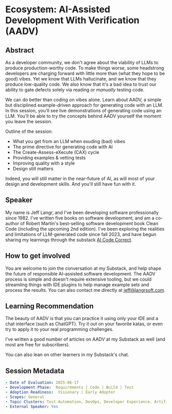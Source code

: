 # Ecosystem: AI-Assisted Development With Verification (AADV)

## Abstract

As a developer community, we don't agree about the viability of LLMs to produce production-worthy code. To make things worse, some headstrong developers are charging forward with little more than (what they hope to be good) vibes. Yet we know that LLMs hallucinate, and we know that they produce low-quality code. We also know that it's a bad idea to trust our ability to gate defects solely via reading or *manually* testing code.

We can do better than coding on vibes alone. Learn about AADV, a simple but disciplined example-driven approach for generating code with an LLM. In this session, you'll see live demonstrations of generating code using an LLM. You'll be able to try the concepts behind AADV yourself the moment you leave the session.

Outline of the session:

* What you get from an LLM when exuding (bad) vibes
* The prime directive for generating code with AI
* The Create-Assess-eXecute (CAX) cycle
* Providing examples & vetting tests
* Improving quality with a style
* Design still matters

Indeed, you will still matter in the near-future of AI, as will most of your design and development skills. And you'll still have fun with it.

## Speaker

My name is Jeff Langr, and I've been developing software professionally since 1982. I've written five books on software development, and am a co-author of Robert Martin's best-selling software development book Clean Code (including the upcoming 2nd edition). I've been exploring the realities and limitations of LLM-generated code since fall 2023, and have begun sharing my learnings through the substack [AI Code Correct](https://jjlangr.substack.gom).

## How to get involved

You are welcome to join the conversation at my Substack, and help shape the future of responsible AI-assisted software development. The AADV process is simple and doesn't require extensive tooling, but we could streamling things with IDE plugins to help manage example sets and process the results. You can also contact me directly at jeff@langrsoft.com.

## Learning Recommendation

The beauty of AADV is that you can practice it using only your IDE and a chat interface (such as ChatGPT). Try it out on your favorite katas, or even try to apply it to your real programming challenges.

I've written a good number of articles on AADV at my Substack as well (and most are free for subscribers).

You can also lean on other learners in my Substack's chat.

## Session Metadata

```yaml
- Date of Evaluation: 2025-06-17
- Development Phase:  Requirements | Code | Build | Test
- Adoption Readiness:  Visionary | Early Adopter
- Scopes: General
- Topic Clusters: Test Automation, DevOps, Developer Experience, Artificial Intelligence
- External Speaker: Yes
```
